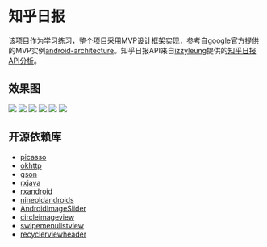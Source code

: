 # 知乎日报

该项目作为学习练习，整个项目采用MVP设计框架实现，参考自google官方提供的MVP实例[android-architecture](https://github.com/googlesamples/android-architecture)。知乎日报API来自[izzyleung](https://github.com/izzyleung)提供的[知乎日报API分析](https://github.com/izzyleung/ZhihuDailyPurify/wiki/知乎日报-API-分析)。

## 效果图

![](https://raw.githubusercontent.com/onlylemi/res/master/zhihudaily_img_5.png)
![](https://raw.githubusercontent.com/onlylemi/res/master/zhihudaily_img_6.png)
![](https://raw.githubusercontent.com/onlylemi/res/master/zhihudaily_img_2.png)
![](https://raw.githubusercontent.com/onlylemi/res/master/zhihudaily_img_1.png)
![](https://raw.githubusercontent.com/onlylemi/res/master/zhihudaily_img_3.png)
![](https://raw.githubusercontent.com/onlylemi/res/master/zhihudaily_img_4.png)

## 开源依赖库

* [picasso](https://github.com/square/picasso)
* [okhttp](https://github.com/square/okhttp)
* [gson](https://github.com/google/gson)
* [rxjava](https://github.com/ReactiveX/RxJava)
* [rxandroid](https://github.com/ReactiveX/RxAndroid)
* [nineoldandroids](https://github.com/JakeWharton/NineOldAndroids)
* [AndroidImageSlider](https://github.com/daimajia/AndroidImageSlider)
* [circleimageview](https://github.com/hdodenhof/CircleImageView)
* [swipemenulistview](https://github.com/baoyongzhang/SwipeMenuListView)
* [recyclerviewheader](https://github.com/blipinsk/RecyclerViewHeader)
